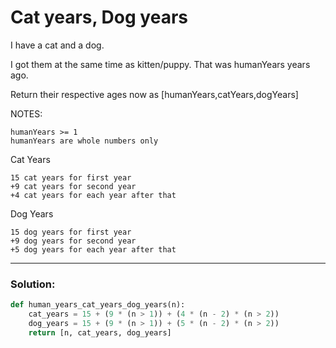 # Cat years, Dog years

I have a cat and a dog.

I got them at the same time as kitten/puppy. That was humanYears years ago.

Return their respective ages now as [humanYears,catYears,dogYears]

NOTES:

```
humanYears >= 1
humanYears are whole numbers only
```

Cat Years

```
15 cat years for first year
+9 cat years for second year
+4 cat years for each year after that
```

Dog Years

```
15 dog years for first year
+9 dog years for second year
+5 dog years for each year after that
```

---

### Solution:

```python
def human_years_cat_years_dog_years(n):
    cat_years = 15 + (9 * (n > 1)) + (4 * (n - 2) * (n > 2))
    dog_years = 15 + (9 * (n > 1)) + (5 * (n - 2) * (n > 2))
    return [n, cat_years, dog_years]
```
